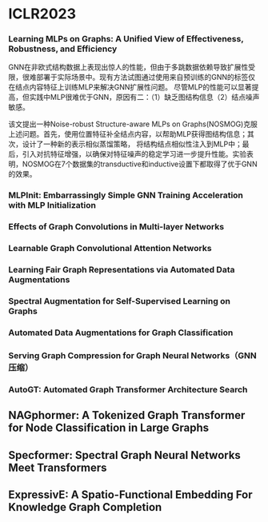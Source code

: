 # ICLR2023

### Learning MLPs on Graphs: A Unified View of Effectiveness, Robustness, and Efficiency
GNN在非欧式结构数据上表现出惊人的性能，但由于多跳数据依赖导致扩展性受限，很难部署于实际场景中。现有方法试图通过使用来自预训练的GNN的标签仅在结点内容特征上训练MLP来解决GNN扩展性问题。
尽管MLP的性能可以显著提高，但实践中MLP很难优于GNN，原因有二：（1）缺乏图结构信息（2）结点噪声敏感。

该文提出一种Noise-robust Structure-aware MLPs on Graphs(NOSMOG)克服上述问题。首先，使用位置特征补全结点内容，以帮助MLP获得图结构信息；其次，设计了一种新的表示相似蒸馏策略，
将结构结点相似性注入到MLP中；最后，引入对抗特征增强，以确保对特征噪声的稳定学习进一步提升性能。实验表明，NOSMOG在7个数据集的transductive和inductive设置下都取得了优于GNN的效果。

### MLPInit: Embarrassingly Simple GNN Training Acceleration with MLP Initialization 

### Effects of Graph Convolutions in Multi-layer Networks

### Learnable Graph Convolutional Attention Networks

### Learning Fair Graph Representations via Automated Data Augmentations

### Spectral Augmentation for Self-Supervised Learning on Graphs

### Automated Data Augmentations for Graph Classification

### Serving Graph Compression for Graph Neural Networks（GNN压缩）


### AutoGT: Automated Graph Transformer Architecture Search

## NAGphormer: A Tokenized Graph Transformer for Node Classification in Large Graphs

## Specformer: Spectral Graph Neural Networks Meet Transformers 

## ExpressivE: A Spatio-Functional Embedding For Knowledge Graph Completion
